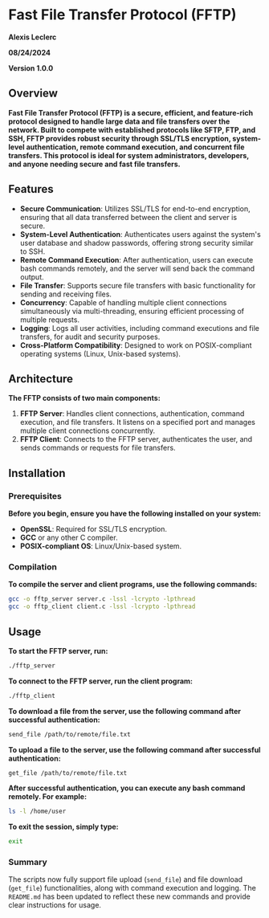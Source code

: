 # Fast File Transfer Protocol (FFTP)
**Alexis Leclerc**

**08/24/2024**

**Version 1.0.0**
## Overview

**Fast File Transfer Protocol (FFTP) is a secure, efficient, and feature-rich protocol designed to handle large data and file transfers over the network. Built to compete with established protocols like SFTP, FTP, and SSH, FFTP provides robust security through SSL/TLS encryption, system-level authentication, remote command execution, and concurrent file transfers. This protocol is ideal for system administrators, developers, and anyone needing secure and fast file transfers.**

## Features

- **Secure Communication**: Utilizes SSL/TLS for end-to-end encryption, ensuring that all data transferred between the client and server is secure.
- **System-Level Authentication**: Authenticates users against the system's user database and shadow passwords, offering strong security similar to SSH.
- **Remote Command Execution**: After authentication, users can execute bash commands remotely, and the server will send back the command output.
- **File Transfer**: Supports secure file transfers with basic functionality for sending and receiving files.
- **Concurrency**: Capable of handling multiple client connections simultaneously via multi-threading, ensuring efficient processing of multiple requests.
- **Logging**: Logs all user activities, including command executions and file transfers, for audit and security purposes.
- **Cross-Platform Compatibility**: Designed to work on POSIX-compliant operating systems (Linux, Unix-based systems).

## Architecture

**The FFTP consists of two main components:**

1. **FFTP Server**: Handles client connections, authentication, command execution, and file transfers. It listens on a specified port and manages multiple client connections concurrently.
2. **FFTP Client**: Connects to the FFTP server, authenticates the user, and sends commands or requests for file transfers.

## Installation

### Prerequisites

**Before you begin, ensure you have the following installed on your system:**

- **OpenSSL**: Required for SSL/TLS encryption.
- **GCC** or any other C compiler.
- **POSIX-compliant OS**: Linux/Unix-based system.

### Compilation

**To compile the server and client programs, use the following commands:**

```bash
gcc -o fftp_server server.c -lssl -lcrypto -lpthread
gcc -o fftp_client client.c -lssl -lcrypto -lpthread
```

## Usage

**To start the FFTP server, run:**
```bash
./fftp_server
```

**To connect to the FFTP server, run the client program:**
```bash
./fftp_client
```

**To download a file from the server, use the following command after successful authentication:**
```bash
send_file /path/to/remote/file.txt
```

**To upload a file to the server, use the following command after successful authentication:**
```bash
get_file /path/to/remote/file.txt
```

**After successful authentication, you can execute any bash command remotely. For example:**
```bash
ls -l /home/user
```

**To exit the session, simply type:**
```bash
exit
```


### Summary

The scripts now fully support file upload (`send_file`) and file download (`get_file`) functionalities, along with command execution and logging. The `README.md` has been updated to reflect these new commands and provide clear instructions for usage.
